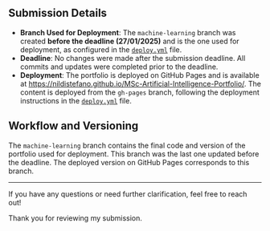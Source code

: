 ## Submission Details

- **Branch Used for Deployment**: The `machine-learning` branch was created **before the deadline (27/01/2025)** and is the one used for deployment, as configured in the [`deploy.yml`](https://github.com/nildistefano/MSc-Artificial-Intelligence-Portfolio/blob/main/.github/workflows/deploy.yml) file. 
- **Deadline**: No changes were made after the submission deadline. All commits and updates were completed prior to the deadline.
- **Deployment**: The portfolio is deployed on GitHub Pages and is available at https://nildistefano.github.io/MSc-Artificial-Intelligence-Portfolio/. The content is deployed from the `gh-pages` branch, following the deployment instructions in the [`deploy.yml`](https://github.com/nildistefano/MSc-Artificial-Intelligence-Portfolio/blob/main/.github/workflows/deploy.yml) file.

## Workflow and Versioning

The `machine-learning` branch contains the final code and version of the portfolio used for deployment. This branch was the last one updated before the deadline. The deployed version on GitHub Pages corresponds to this branch. 

---

If you have any questions or need further clarification, feel free to reach out!

Thank you for reviewing my submission.



